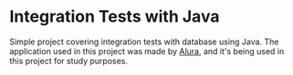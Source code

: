 # Integration Tests with Java

Simple project covering integration tests with database using Java. The application used in this project was made
by [Alura](https://alura.com.br/), and it's being used in this project for study purposes.